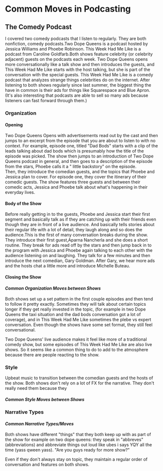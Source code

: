 # Common Moves in Podcasting

## The Comedy Podcast
I covered two comedy podcasts that I listen to regularly. They are both nonfiction, comedy podcasts.Two Dope Queens is a podcast hosted by Jessica Williams and Phoebe Robinson. This Week Had Me Like is a podcast from Caroline Goldfarb.Both shows feature celebrity (or celebrity adjacent) guests on the podcasts each week. Two Dope Queens opens more conversationally like a talk show and then introduces the guests, and This Week Had Me Like starts with the host talking, but she is part of the conversation with the special guests. This Week Had Me Like is a comedy podcast that analyzes strange things celebrities do on the internet. After listening to both shows regularly since last summer, the biggest thing the have in common is their ads for things like Squarespace and Blue Apron. (It's also interesting that podcasts are able to sell so many ads because listeners can fast forward through them.)

### Organization
#### Opening  
Two Dope Queens Opens with advertisements read out by the cast and then jumps to an excerpt from the episode that you are about to listen to with no context. For example, episode one, titled "Dad Bods" starts with a clip of the leads talking about dad bods which is presumably how the title of the episode was picked. The show then jumps to an introduction of Two Dope Queens podcast in general, and then goes to a description of the episode from the stars, Phoebe calls it a " little backstory" on the episode.  
Then, they introduce the comedian guests, and the topics that Phoebe and Jessica plan to cover. For episode one, they cover the itinerary of their comedic guests. The show features three guests and between their comedic acts, Jessica and Phoebe talk about what's happening in their everyday lives.   

#### Body of the Show
Before really getting in to the guests, Phoebe and Jessica start their first segment and basically talk as if they are catching up with their friends even though they are in front of a live audience. And basically tells stories about their regular life with a lot of detail, they laugh along and so does the audience.This is the first of many conversation breaks during the show. They introduce their first guest,Aparna Nancherla and she does a short routine. They break for ads read off by the stars and then jump back in to the program with Jessica and Phoebe again talking to each other with the audience listening on and laughing. They talk for a few minutes and then introduce the next comedian, Gary Goldman. After Gary, we hear more ads and the hosts chat a little more and introduce Michelle Buteau.

#### Closing the Show



#### _Common Organization Moves between Shows_
Both shows set up a set pattern in the first couple episodes and then tend to follow it pretty exactly. Sometimes they will talk about certain topics longer if they get really invested in the topic, (for example in two Dope Queens the taxi situation and the dad bods conversation got a lot of coverage), and in This Week Had Me Like sometimes the plebe vs expert conversation. Even though the shows have some set format, they still feel conversational.

Two Dope Queens' live audience makes it feel like more of a traditional comedy show, but some episodes of This Week Had Me Like are also live shows. So it seems like a common thing to do to add to the atmosphere because there are people reacting to the show.

### Style
Upbeat music to transition between the comedian guests and the hosts of the show.
Both shows don't rely on a lot of FX for the narrative. They don't really need them because they
#### _Common Style Moves between Shows_


### Narrative Types  

#### _Common Narrative Types/Moves_

Both shows have different "things" that they both keep up with as part of the show for example on two dope queens: they speak in "abbreves" (abbreviations) and abbreviate things out loud like ubes i says YQY all the time (yass qween yass). "Are you guys ready for more show?"

Even if they don't always stay on topic, they maintain a regular order of conversation and features on both shows.
